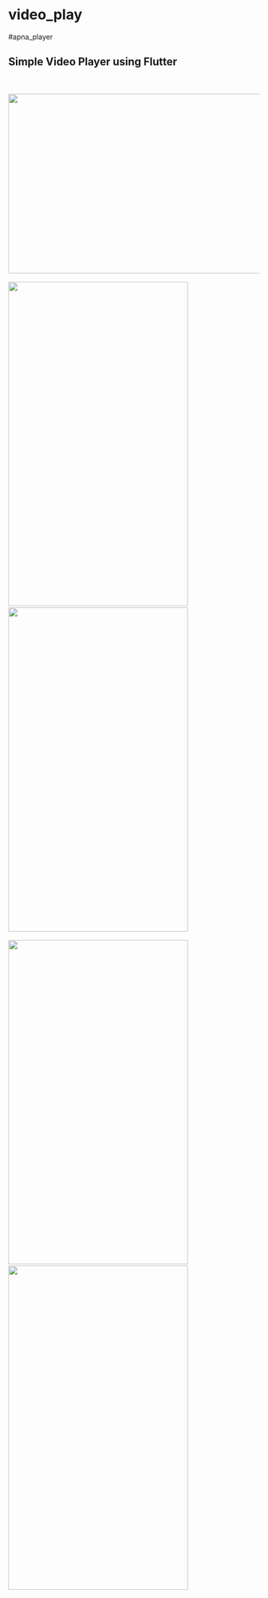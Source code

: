# video_play
#apna_player

## Simple Video Player using Flutter

<p>
<br><br>
<img src = "https://github.com/VivekTailor19/apna_player/assets/119835214/7da912e9-b07f-4a9e-8033-5487194d2672" height="360" width="650" >
<br><br>
<img src = "https://github.com/VivekTailor19/apna_player/assets/119835214/e3ef685f-632f-40c1-b08a-3a79a2e4ccc1" width="360" height="650" >
  &emsp; &emsp;
<img src = "https://github.com/VivekTailor19/apna_player/assets/119835214/d665b245-bd75-4a27-a264-7d076e062646" width="360" height="650">
<br><br>
<img src = "https://github.com/VivekTailor19/apna_player/assets/119835214/5d9e80fd-1cd1-41cb-a7ca-7dd35b6f1e53" width="360" height="650">
  &emsp; &emsp;
<img src = "https://github.com/VivekTailor19/apna_player/assets/119835214/c1200265-ec6b-459b-b3ab-e924085d4f97" width="360" height="650" >

</p>
